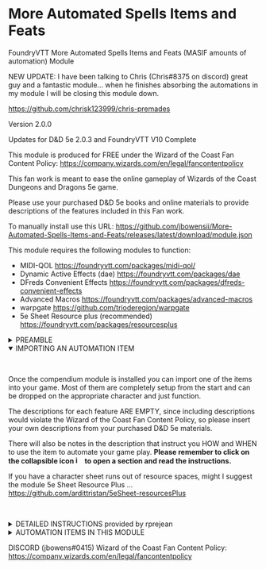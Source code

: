 # More Automated Spells Items and Feats
FoundryVTT More Automated Spells Items and Feats (MASIF amounts of automation) Module




NEW UPDATE: I have been talking to Chris (Chris#8375 on discord) great guy and a fantastic module... when he finishes absorbing the automations in my module I will be closing this module down.  

https://github.com/chrisk123999/chris-premades




Version 2.0.0

Updates for D&D 5e 2.0.3 and FoundryVTT V10 Complete

This module is produced for FREE under the Wizard of the Coast Fan Content Policy: https://company.wizards.com/en/legal/fancontentpolicy

This fan work is meant to ease the online gameplay of Wizards of the Coast Dungeons and Dragons 5e game.

Please use your purchased D&D 5e books and online materials to provide descriptions of the features included in this Fan work.

To manually install use this URL: https://github.com/jbowensii/More-Automated-Spells-Items-and-Feats/releases/latest/download/module.json

This module requires the following modules to function:

- MIDI-QOL                              https://foundryvtt.com/packages/midi-qol/
- Dynamic Active Effects (dae)          https://foundryvtt.com/packages/dae  
- DFreds Convenient Effects             https://foundryvtt.com/packages/dfreds-convenient-effects
- Advanced Macros                       https://foundryvtt.com/packages/advanced-macros
- warpgate                              https://github.com/trioderegion/warpgate
- 5e Sheet Resource plus (recommended)  https://foundryvtt.com/packages/resourcesplus

<details>
<summary> PREAMBLE </summary>
<p>&nbsp;</p>
So it has been many years since I have been a practicing developer, and this is my first time writing in javascript. My code is much more verbose than necessary with unnecesary space and descriptive variable names and comments.  I did this is hopes that folks like me could follow along with the code and understand how it works.  I know that javascript can be much more compact.  When I first looked at javascript it was way more intimidating than writting 68030 assembly back in my early days after college (yes I just dated myself).  Once I have mastered javascript I am sure I will write much more compact code, but I hope this inspires some of you to follow along and try your hand at automating something you really want.  In fact most of my automations are NOT macros at all (javascript).  MIDI-QOL and DAE provide a huge framework to do 90% of everything most people would want without writing a line of javascript code.  

These three videos did a great job explaining how to get started writing foundry macros. I highly recommend them... they were made by spacemandev.

https://www.youtube.com/watch?v=-HSCybI0txc

https://www.youtube.com/watch?v=0S7HjMN52I4

https://www.youtube.com/watch?v=raM_Z0e7ov8

So after playing with some scripts and helping debug some of my favorite modules with their authors, I broke down and decided to see if I could help automate some features that had not been automated as yet.  
    
A shout out to Tim Posney, the creator of MIDI-QOL and DAE. A fantastic person who is a great help, especially as he answered all of my crazy stupid questions and helped me solve some truely puxzzling probelms. (and he pointed out a whole bunch of obvious things that did not click for me)... Thank you Tim.
<p>&nbsp;</p>
</details>

<details open>
<summary> IMPORTING AN AUTOMATION ITEM </summary>
<p>&nbsp;</p>

Once the compendium module is installed you can import one of the items into your game.  Most of them are completely setup from the start and can be dropped on the appropriate character and just function.  
    
The descriptions for each feature ARE EMPTY, since including descriptions would violate the Wizard of the Coast Fan Content Policy, so please insert your own descriptions from your purchased D&D 5e materials.  

There will also be notes in the description that instruct you HOW and WHEN to use the item to automate your game play. 
<b>Please remember to click on the collapsible icon <img width="15" alt="image" src="https://user-images.githubusercontent.com/76136571/164912225-f8485d94-56bd-4e1d-baf9-58873cb426a4.png"> to open a section and read the instructions.</b> 

If you have a character sheet runs out of resource spaces, might I suggest the module 5e Sheet Resource Plus ... https://github.com/ardittristan/5eSheet-resourcesPlus

<p>&nbsp;</p>
</details>

<details>
<summary> DETAILED INSTRUCTIONS provided by rprejean</summary>


First, thank you rprejean for this writeup... 

This document is to assist those with setting up MASIE to use the Battle Master Module. Its purpose is to clearly detail the steps needed to get the Battle Master module working. It assumes that you have loaded all of the prerequisite modules mentioned on Github.

Visit the Github link above to download the latest version and find out more about the module. I am not the developer nor do I have any experience in developing modules. For questions regarding the module, again, see the Github link above. 

Step 1:  Download, install and activate the module. Then locate the assets in the compendium. 

![Picture1](https://user-images.githubusercontent.com/76136571/209366254-6d6f054d-645e-4ec6-9142-b3779b83097f.png)
![Picture2](https://user-images.githubusercontent.com/76136571/209366257-bbd24ecd-86ff-4895-92e6-f39501a7abb2.png)

Step 2: Set up the character to be a Battle Master
Create a resource pool named “Superiority Die” set as seen below with the allotted pool corresponding to character’s level. See the D&D PHB. 

![Picture10](https://user-images.githubusercontent.com/76136571/209366682-55b673ca-f33d-443a-9e45-31b4a7ac11c1.png)

Create a subclass and link it to the Fighter main class.
Create a new item named “Battle Master” with the type “Subclass”

![Picture11](https://user-images.githubusercontent.com/76136571/209366711-82d2612c-6456-410c-8d6d-137b3266563b.png)

Open the item and change: (all lowercase)
Identifier:  battle-master
Class Identifier: fighter

![Picture12](https://user-images.githubusercontent.com/76136571/209366746-75b7cf6c-584b-4e2f-aa55-9558127b15ef.png)

Drag the new subclass to the fighter's Character sheet.

![Picture13](https://user-images.githubusercontent.com/76136571/209366786-fbc41795-e833-42f0-a3e7-7dad72810e2e.png)

Go to the BM compendium and drag “Superiority Die” to the character.It will appear in the features tab and create a passive effect under effects.

![Picture14](https://user-images.githubusercontent.com/76136571/209366851-d36541c6-5189-46db-9f04-623f82cf8b95.png)

This item requires no modification

Step 3: Configuring Battle Master Maneuvers

![image](https://user-images.githubusercontent.com/76136571/209367065-ec4b63fa-d79a-4a19-a011-a60d108da762.png)

●	Choose a Maneuver and drag it to the character sheet.

●	They will appear under Active Abilities

●	Open the settings for each Maneuver

![Picture15](https://user-images.githubusercontent.com/76136571/209366914-0131cec6-8856-4120-b4ac-d1e7878cbb79.png)

●	Details: Resource Consumption

○	Attribute

○	Resources.primary

○	1

●	Every Maneuver will be setup like this.

○	This causes all of them to use the same resource pool that was generated earlier


![Picture16](https://user-images.githubusercontent.com/76136571/209366972-3d1e166f-4011-4768-851b-5fd496ab3954.png)

<p>&nbsp;</p>
</details>


<details>
<summary> AUTOMATION ITEMS IN THIS MODULE</summary>
    
    
    The WIKI pages are currently empty but will be filled out shortly.

- <a href="https://github.com/jbowensii/More-Automated-Spells-Items-and-Feats/wiki/Divine-Fury">`Divine Fury`</a>
- <a href="https://github.com/jbowensii/More-Automated-Spells-Items-and-Feats/wiki/Channel-Divinity:-Turn-Undead">`Channel Divinity: Turn Undead`</a>
- <a href="https://github.com/jbowensii/More-Automated-Spells-Items-and-Feats/wiki/Eyes-of-the-Night">`Eyes of the Night`</a>
- <a href="https://github.com/jbowensii/More-Automated-Spells-Items-and-Feats/wiki/Battlemaster-Maneuvers">`Battlemaster Maneuvers`</a>
- <a href="https://github.com/jbowensii/More-Automated-Spells-Items-and-Feats/wiki/Peerless-Athlete">`Peerless Athlete`</a>
- <a href="https://github.com/jbowensii/More-Automated-Spells-Items-and-Feats/wiki/Steps-of-the-Night">`Steps of the Night`</a>
- <a href="https://github.com/jbowensii/More-Automated-Spells-Items-and-Feats/wiki/Vigilant-Blessing">`Vigilant Blessing`</a>
- <a href="https://github.com/jbowensii/More-Automated-Spells-Items-and-Feats/wiki/Help-Action">`Help Action`</a>
- <a href="https://github.com/jbowensii/More-Automated-Spells-Items-and-Feats/wiki/Vitrolic-Sphere">`Vitrolic Sphere`</a> 
- <a href="https://github.com/jbowensii/More-Automated-Spells-Items-and-Feats/wiki/Stunning-Strike">`Stunning Strike`</a>
- <a href="https://github.com/jbowensii/More-Automated-Spells-Items-and-Feats/wiki/Fey-Presence">`Fey Presence`</a>
- <a href="https://github.com/jbowensii/More-Automated-Spells-Items-and-Feats/wiki/Misty-Escape">`Misty Escape`</a>
- <a href="https://github.com/jbowensii/More-Automated-Spells-Items-and-Feats/wiki/Elemental-Adept">`Elemental Adept`</a>
- <a href="https://github.com/jbowensii/More-Automated-Spells-Items-and-Feats/wiki/Shadow-Step">`Shadow Step`</a>
- <a href="https://github.com/jbowensii/More-Automated-Spells-Items-and-Feats/wiki/Orcish-Fury">`Orcish Fury`</a>
- <a href="https://github.com/jbowensii/More-Automated-Spells-Items-and-Feats/wiki/Channel-Divinity:-Inspiring-Smite">`Channel Divinity: Inspiring Smite`</a>
- <a href="https://github.com/jbowensii/More-Automated-Spells-Items-and-Feats/wiki/Slasher">`Slasher`</a>
- <a href="https://github.com/jbowensii/More-Automated-Spells-Items-and-Feats/wiki/Piercer">`Piercer`</a>
- <a href="https://github.com/jbowensii/More-Automated-Spells-Items-and-Feats/wiki/Channel-Divinity:-Path-to-the-Grave">`Channel Divinity: Path to the Grave`</a>
- <a href="https://github.com/jbowensii/More-Automated-Spells-Items-and-Feats/wiki/Circle-of-Mortality">`Circle of Mortality`</a>
- <a href="https://github.com/jbowensii/More-Automated-Spells-Items-and-Feats/wiki/Psionic-Power">`Psionic Power`</a>
- <a href="https://github.com/jbowensii/More-Automated-Spells-Items-and-Feats/wiki/Aura-of-Alacrity">`Aura of Alacrity`</a>
- <a href="https://github.com/jbowensii/More-Automated-Spells-Items-and-Feats/wiki/Incisive-Sense">`Incisive Sense`</a>
- <a href="https://github.com/jbowensii/More-Automated-Spells-Items-and-Feats/wiki/Channel-Divinity:-Radiance-of-the-Dawn">`Channel Divinity: Radiance of the Dawn`</a>
- <a href="https://github.com/jbowensii/More-Automated-Spells-Items-and-Feats/wiki/Wrath-of-the-storm">`Wrath of the storm`</a>
- <a href="https://github.com/jbowensii/More-Automated-Spells-Items-and-Feats/wiki/Zealous-Presence">`Zealous Presence`</a>
- <a href="https://github.com/jbowensii/More-Automated-Spells-Items-and-Feats/wiki/Channel-Divinity:-Preserve-Life">`Channel Divinity: Preserve Life`</a>
    
</details>

DISCORD (jbowens#0415) 
Wizard of the Coast Fan Content Policy: https://company.wizards.com/en/legal/fancontentpolicy

